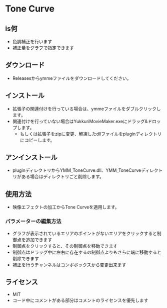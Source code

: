 # Tone Curve

## is何

* 色調補正を行います
* 補正量をグラフで指定できます

## ダウンロード

* Releasesからymmeファイルをダウンロードしてください。

## インストール

* 拡張子の関連付けを行っている場合は、ymmeファイルをダブルクリックします。
* 関連付けを行っていない場合はYukkuriMovieMaker.exeにドラッグ&ドロップします。
    * もしくは拡張子をzipに変更、解凍したdllファイルをpluginディレクトリにコピーします。

## アンインストール

* pluginディレクトリからYMM_ToneCurve.dll、YMM_ToneCurveディレクトリがある場合はディレクトリごと削除します。

## 使用方法

* 映像エフェクトの加工からTone Curveを適用します。

### パラメーターの編集方法

* グラフが表示されているエリアのポイントがないエリアをクリックすると制御点を追加できます
* 制御点をクリックすると、その制御点を移動できます
* 制御点はドラッグ中に左右に存在するの制御点よりもさらに端に移動すると削除できます
* 補正を行うチャンネルはコンボボックスから変更出来ます

## ライセンス

* MIT
* コード中にコメントがある部分はコメントのライセンスを優先します
